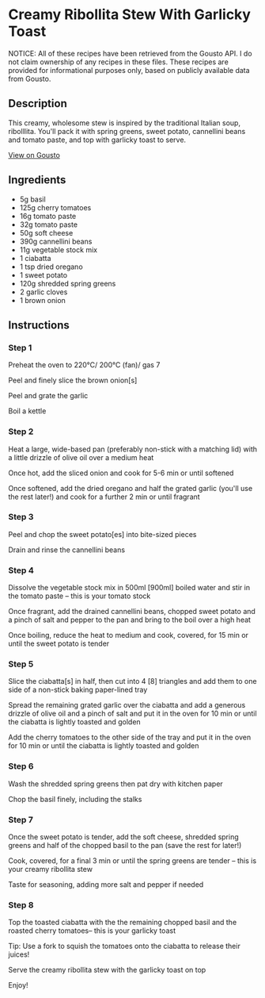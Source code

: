 # Creamy Ribollita Stew With Garlicky Toast

NOTICE: All of these recipes have been retrieved from the Gousto API. I do not claim ownership of any recipes in these files. These recipes are provided for informational purposes only, based on publicly available data from Gousto.

## Description

This creamy, wholesome stew is inspired by the traditional Italian soup, ribolllita. You'll pack it with spring greens, sweet potato, cannellini beans and tomato paste, and top with garlicky toast to serve. 

[View on Gousto](https://www.gousto.co.uk/recipes/cookbook/creamy-ribollita-stew-with-roasted-tomato-bruschetta)

## Ingredients

- 5g basil
- 125g cherry tomatoes
- 16g tomato paste
- 32g tomato paste
- 50g soft cheese
- 390g cannellini beans
- 11g vegetable stock mix
- 1 ciabatta
- 1 tsp dried oregano 
- 1 sweet potato
- 120g shredded spring greens
- 2 garlic cloves
- 1 brown onion

## Instructions


### Step 1

Preheat the oven to 220°C/ 200°C (fan)/ gas 7

Peel and finely slice the brown onion<span class="text-danger">[s]</span>

Peel and grate the garlic

Boil a kettle


### Step 2

Heat a large, wide-based pan (preferably non-stick with a matching lid) with a little drizzle of olive oil over a medium heat

Once hot, add the sliced onion and cook for 5-6 min or until softened

Once softened, add the dried oregano and half the grated garlic (you'll use the rest later!) and cook for a further 2 min or until fragrant


### Step 3

Peel and chop the sweet potato<span class="text-danger">[es]</span> into bite-sized pieces

Drain and rinse the cannellini beans


### Step 4

Dissolve the vegetable stock mix in 500ml <span class="text-danger">[900ml]</span> boiled water and stir in the tomato paste – this is your tomato stock

Once fragrant, add the drained cannellini beans, chopped sweet potato and a pinch of salt and pepper to the pan and bring to the boil over a high heat

Once boiling, reduce the heat to medium and cook, covered, for 15 min or until the sweet potato is tender


### Step 5

Slice the ciabatta<span class="text-danger">[s]</span> in half, then cut into 4 <span class="text-danger">[8]</span> triangles and add them to one side of a non-stick baking paper-lined tray

Spread the remaining grated garlic over the ciabatta and add a generous drizzle of olive oil and a pinch of salt and put it in the oven for 10 min or until the ciabatta is lightly toasted and golden

Add the cherry tomatoes to the other side of the tray and put it in the oven for 10 min or until the ciabatta is lightly toasted and golden


### Step 6

Wash the shredded spring greens then pat dry with kitchen paper

Chop the basil finely, including the stalks


### Step 7

Once the sweet potato is tender, add the soft cheese, shredded spring greens and half of the chopped basil to the pan (save the rest for later!)

Cook, covered, for a final 3 min or until the spring greens are tender – this is your creamy ribollita stew

Taste for seasoning, adding more salt and pepper if needed

### Step 8

Top the toasted ciabatta with the the remaining chopped basil and the roasted cherry tomatoes– this is your garlicky toast

Tip: Use a fork to squish the tomatoes onto the ciabatta to release their juices!

Serve the creamy ribollita stew with the garlicky toast on top

Enjoy!

